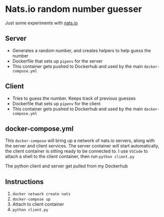 # Nats.io random number guesser

Just some experiments with [nats.io](https://nats.io/)

## Server

* Generates a random number, and creates helpers to help guess the number
* Dockerfile that sets up `pipenv` for the server
* This container gets pushed to Dockerhub and used by the main `docker-compose.yml`

## Client

* Tries to guess the number. Keeps track of previous guesses
* Dockerfile that sets up `pipenv` for the client
* This container gets pushed to Dockerhub and used by the main `docker-compose.yml`

## docker-compose.yml

This `docker-compose` will bring up a network of nats.io servers, along with the server and client services. The server container will start automatically, the client container is sitting ready to be connected to. I use `VSCode` to attach a shell to the client container, then run `python client.py`

The python client and server get pulled from my Dockerhub

## Instructions

1. `docker network create nats`
2. `docker-compose up`
3. Attach to client container
4. `python client.py`